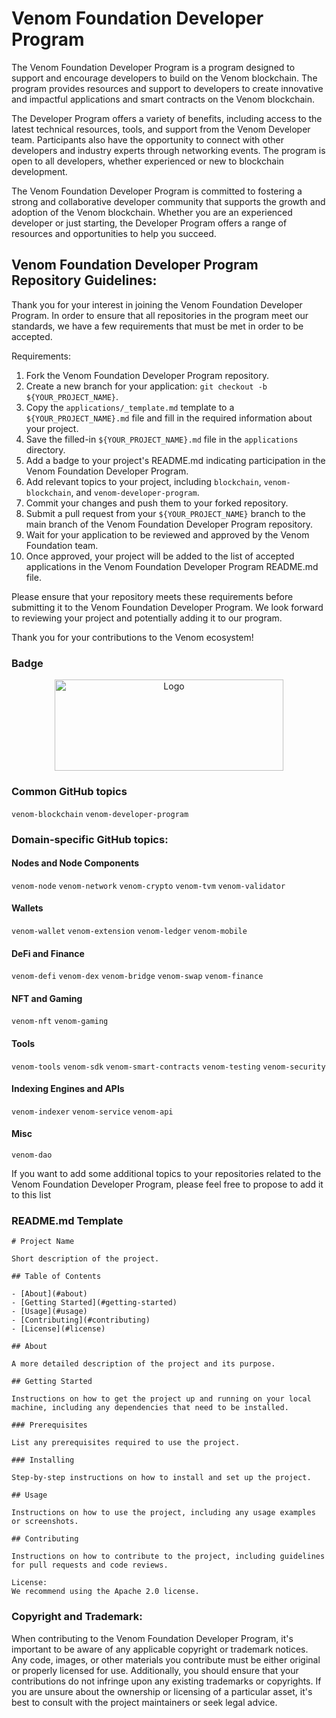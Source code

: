 # Venom Foundation Developer Program

The Venom Foundation Developer Program is a program designed to support and encourage developers to build on the Venom blockchain. The program provides resources and support to developers to create innovative and impactful applications and smart contracts on the Venom blockchain.

The Developer Program offers a variety of benefits, including access to the latest technical resources, tools, and support from the Venom Developer team. Participants also have the opportunity to connect with other developers and industry experts through networking events. The program is open to all developers, whether experienced or new to blockchain development.

The Venom Foundation Developer Program is committed to fostering a strong and collaborative developer community that supports the growth and adoption of the Venom blockchain. Whether you are an experienced developer or just starting, the Developer Program offers a range of resources and opportunities to help you succeed.

## Venom Foundation Developer Program Repository Guidelines:

Thank you for your interest in joining the Venom Foundation Developer Program. In order to ensure that all repositories in the program meet our standards, we have a few requirements that must be met in order to be accepted.

Requirements:

1. Fork the Venom Foundation Developer Program repository.
2. Create a new branch for your application: `git checkout -b ${YOUR_PROJECT_NAME}`.
3. Copy the `applications/_template.md` template to a `${YOUR_PROJECT_NAME}.md` file and fill in the required information about your project.
4. Save the filled-in `${YOUR_PROJECT_NAME}.md` file in the `applications` directory.
5. Add a badge to your project's README.md indicating participation in the Venom Foundation Developer Program.
6. Add relevant topics to your project, including `blockchain`, `venom-blockchain`, and `venom-developer-program`.
7. Commit your changes and push them to your forked repository.
8. Submit a pull request from your `${YOUR_PROJECT_NAME}` branch to the main branch of the Venom Foundation Developer Program repository.
9. Wait for your application to be reviewed and approved by the Venom Foundation team.
10. Once approved, your project will be added to the list of accepted applications in the Venom Foundation Developer Program README.md file.

Please ensure that your repository meets these requirements before submitting it to the Venom Foundation Developer Program. We look forward to reviewing your project and potentially adding it to our program.

Thank you for your contributions to the Venom ecosystem!

### Badge

<p align="center">
  <a href="https://github.com/venom-blockchain/developer-program">
    <img src="https://raw.githubusercontent.com/venom-blockchain/developer-program/main/vf-dev-program.png" alt="Logo" width="366.8" height="146.4">
  </a>
</p>

### Common GitHub topics

`venom-blockchain` `venom-developer-program`

### Domain-specific GitHub topics:

#### Nodes and Node Components

`venom-node` `venom-network` `venom-crypto` `venom-tvm` `venom-validator`

#### Wallets

`venom-wallet` `venom-extension` `venom-ledger` `venom-mobile`

#### DeFi and Finance

`venom-defi` `venom-dex` `venom-bridge` `venom-swap` `venom-finance`

#### NFT and Gaming

`venom-nft` `venom-gaming`

#### Tools

`venom-tools` `venom-sdk` `venom-smart-contracts` `venom-testing` `venom-security`

#### Indexing Engines and APIs

`venom-indexer` `venom-service` `venom-api`

#### Misc

`venom-dao`

If you want to add some additional topics to your repositories related to the Venom Foundation Developer Program, please feel free to propose to add it to this list

### README.md Template

```
# Project Name

Short description of the project.

## Table of Contents

- [About](#about)
- [Getting Started](#getting-started)
- [Usage](#usage)
- [Contributing](#contributing)
- [License](#license)

## About

A more detailed description of the project and its purpose.

## Getting Started

Instructions on how to get the project up and running on your local machine, including any dependencies that need to be installed.

### Prerequisites

List any prerequisites required to use the project.

### Installing

Step-by-step instructions on how to install and set up the project.

## Usage

Instructions on how to use the project, including any usage examples or screenshots.

## Contributing

Instructions on how to contribute to the project, including guidelines for pull requests and code reviews.

License:
We recommend using the Apache 2.0 license.
```

### Copyright and Trademark:

When contributing to the Venom Foundation Developer Program, it's important to be aware of any applicable copyright or trademark notices. Any code, images, or other materials you contribute must be either original or properly licensed for use. Additionally, you should ensure that your contributions do not infringe upon any existing trademarks or copyrights. If you are unsure about the ownership or licensing of a particular asset, it's best to consult with the project maintainers or seek legal advice.
